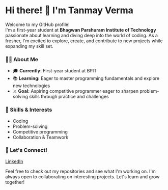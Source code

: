 # Hi there! 👋 I'm Tanmay Verma

Welcome to my GitHub profile!  
I'm a first-year student at **Bhagwan Parshuram Institute of Technology** passionate about learning and diving deep into the world of coding. As a fresher, I'm excited to explore, create, and contribute to new projects while expanding my skill set.

### 👨‍💻 About Me
- 🎓 **Currently:** First-year student at BPIT
- 📚 **Learning:** Eager to master programming fundamentals and explore new technologies
- ⚔️ **Goal:** Aspiring competitive programmer eager to sharpen problem-solving skills through practice and challenges

### 🌱 Skills & Interests
- Coding
- Problem-solving
- Competitive programming
- Collaboration & Teamwork

### 🔗 Let's Connect!
[LinkedIn](www.linkedin.com/in/tanmay-verma-508779335)

Feel free to check out my repositories and see what I'm working on. I'm always open to collaborating on interesting projects. Let's learn and grow together!


<!---
tanmay17116/tanmay17116 is a ✨ special ✨ repository because its `README.md` (this file) appears on your GitHub profile.
You can click the Preview link to take a look at your changes.
--->
